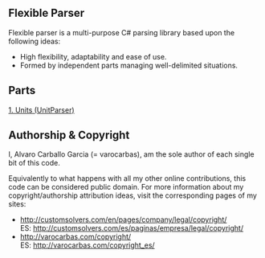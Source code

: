 ## Flexible Parser

Flexible parser is a multi-purpose C# parsing library based upon the following ideas:

- High flexibility, adaptability and ease of use.
- Formed by independent parts managing well-delimited situations.

## Parts
[1. Units (UnitParser)](https://github.com/varocarbas/FlexibleParser/blob/master/1_units/README.md)


## Authorship & Copyright

I, Alvaro Carballo Garcia (= varocarbas), am the sole author of each single bit of this code.

Equivalently to what happens with all my other online contributions, this code can be considered public domain. For more information about my copyright/authorship attribution ideas, visit the corresponding pages of my sites:
- http://customsolvers.com/en/pages/company/legal/copyright/<br/> 
ES: http://customsolvers.com/es/paginas/empresa/legal/copyright/
- http://varocarbas.com/copyright/<br/>ES: http://varocarbas.com/copyright_es/
